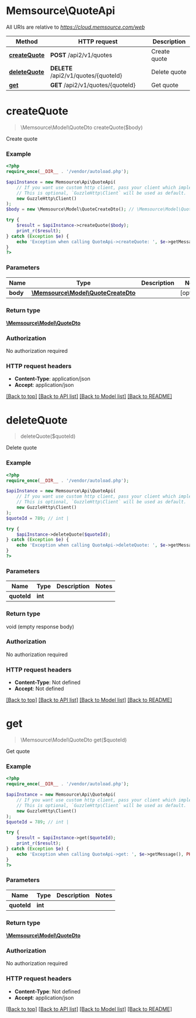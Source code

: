 # Memsource\QuoteApi

All URIs are relative to *https://cloud.memsource.com/web*

Method | HTTP request | Description
------------- | ------------- | -------------
[**createQuote**](QuoteApi.md#createQuote) | **POST** /api2/v1/quotes | Create quote
[**deleteQuote**](QuoteApi.md#deleteQuote) | **DELETE** /api2/v1/quotes/{quoteId} | Delete quote
[**get**](QuoteApi.md#get) | **GET** /api2/v1/quotes/{quoteId} | Get quote


# **createQuote**
> \Memsource\Model\QuoteDto createQuote($body)

Create quote



### Example
```php
<?php
require_once(__DIR__ . '/vendor/autoload.php');

$apiInstance = new Memsource\Api\QuoteApi(
    // If you want use custom http client, pass your client which implements `GuzzleHttp\ClientInterface`.
    // This is optional, `GuzzleHttp\Client` will be used as default.
    new GuzzleHttp\Client()
);
$body = new \Memsource\Model\QuoteCreateDto(); // \Memsource\Model\QuoteCreateDto | 

try {
    $result = $apiInstance->createQuote($body);
    print_r($result);
} catch (Exception $e) {
    echo 'Exception when calling QuoteApi->createQuote: ', $e->getMessage(), PHP_EOL;
}
?>
```

### Parameters

Name | Type | Description  | Notes
------------- | ------------- | ------------- | -------------
 **body** | [**\Memsource\Model\QuoteCreateDto**](../Model/QuoteCreateDto.md)|  | [optional]

### Return type

[**\Memsource\Model\QuoteDto**](../Model/QuoteDto.md)

### Authorization

No authorization required

### HTTP request headers

 - **Content-Type**: application/json
 - **Accept**: application/json

[[Back to top]](#) [[Back to API list]](../../README.md#documentation-for-api-endpoints) [[Back to Model list]](../../README.md#documentation-for-models) [[Back to README]](../../README.md)

# **deleteQuote**
> deleteQuote($quoteId)

Delete quote



### Example
```php
<?php
require_once(__DIR__ . '/vendor/autoload.php');

$apiInstance = new Memsource\Api\QuoteApi(
    // If you want use custom http client, pass your client which implements `GuzzleHttp\ClientInterface`.
    // This is optional, `GuzzleHttp\Client` will be used as default.
    new GuzzleHttp\Client()
);
$quoteId = 789; // int | 

try {
    $apiInstance->deleteQuote($quoteId);
} catch (Exception $e) {
    echo 'Exception when calling QuoteApi->deleteQuote: ', $e->getMessage(), PHP_EOL;
}
?>
```

### Parameters

Name | Type | Description  | Notes
------------- | ------------- | ------------- | -------------
 **quoteId** | **int**|  |

### Return type

void (empty response body)

### Authorization

No authorization required

### HTTP request headers

 - **Content-Type**: Not defined
 - **Accept**: Not defined

[[Back to top]](#) [[Back to API list]](../../README.md#documentation-for-api-endpoints) [[Back to Model list]](../../README.md#documentation-for-models) [[Back to README]](../../README.md)

# **get**
> \Memsource\Model\QuoteDto get($quoteId)

Get quote



### Example
```php
<?php
require_once(__DIR__ . '/vendor/autoload.php');

$apiInstance = new Memsource\Api\QuoteApi(
    // If you want use custom http client, pass your client which implements `GuzzleHttp\ClientInterface`.
    // This is optional, `GuzzleHttp\Client` will be used as default.
    new GuzzleHttp\Client()
);
$quoteId = 789; // int | 

try {
    $result = $apiInstance->get($quoteId);
    print_r($result);
} catch (Exception $e) {
    echo 'Exception when calling QuoteApi->get: ', $e->getMessage(), PHP_EOL;
}
?>
```

### Parameters

Name | Type | Description  | Notes
------------- | ------------- | ------------- | -------------
 **quoteId** | **int**|  |

### Return type

[**\Memsource\Model\QuoteDto**](../Model/QuoteDto.md)

### Authorization

No authorization required

### HTTP request headers

 - **Content-Type**: Not defined
 - **Accept**: application/json

[[Back to top]](#) [[Back to API list]](../../README.md#documentation-for-api-endpoints) [[Back to Model list]](../../README.md#documentation-for-models) [[Back to README]](../../README.md)

